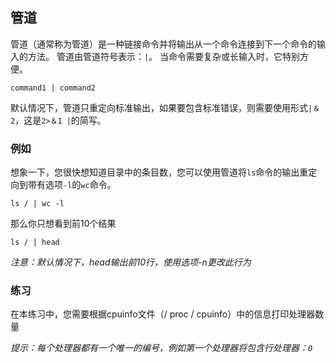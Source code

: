 ## 管道

管道（通常称为管道）是一种链接命令并将输出从一个命令连接到下一个命令的输入的方法。 管道由管道符号表示：```|```。 当命令需要复杂或长输入时，它特别方便。

```command1 | command2```

默认情况下，管道只重定向标准输出，如果要包含标准错误，则需要使用形式```|＆2```，这是```2>＆1 |```的简写。

### 例如

想象一下，您很快想知道目录中的条目数，您可以使用管道将```ls```命令的输出重定向到带有选项```-l```的```wc```命令。

```shell
ls / | wc -l
```

那么你只想看到前10个结果

```shell
ls / | head
```

_注意：默认情况下，head输出前10行，使用选项-n更改此行为_

### 练习

在本练习中，您需要根据cpuinfo文件（/ proc / cpuinfo）中的信息打印处理器数量

_提示：每个处理器都有一个唯一的编号，例如第一个处理器将包含行处理器：```0```_
